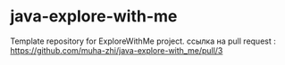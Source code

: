 # java-explore-with-me
Template repository for ExploreWithMe project.
ссылка на pull request : https://github.com/muha-zhi/java-explore-with_me/pull/3
